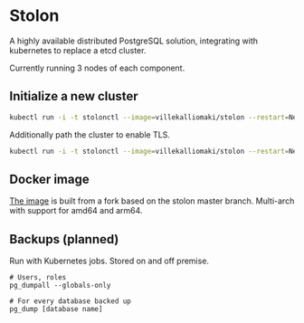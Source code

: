 # Stolon

A highly available distributed PostgreSQL solution, integrating with kubernetes to replace a etcd cluster.

Currently running 3 nodes of each component.

## Initialize a new cluster

```sh
kubectl run -i -t stolonctl --image=villekalliomaki/stolon --restart=Never --overrides='{ "spec": { "serviceAccount": "stolon" }  }' --rm -- /usr/local/bin/stolonctl --cluster-name=stolon-prod --store-backend=kubernetes --kube-resource-kind=configmap init
```

Additionally path the cluster to enable TLS.

```sh
kubectl run -i -t stolonctl --image=villekalliomaki/stolon --restart=Never --overrides='{ "spec": { "serviceAccount": "stolon" }  }' --rm -- /usr/local/bin/stolonctl --cluster-name=stolon-prod --store-backend=kubernetes --kube-resource-kind=configmap update --patch '{ "ssl": true, "ssl_cert_file": "/stolon-tls/tls.crt", "ssl_key_file": "/stolon-tls/tls.key" }'
```

## Docker image

[The image](https://hub.docker.com/r/villekalliomaki/stolon/) is built from a fork based on the stolon master branch. Multi-arch with support for amd64 and arm64.

## Backups (planned)

Run with Kubernetes jobs. Stored on and off premise.

```
# Users, roles
pg_dumpall --globals-only

# For every database backed up
pg_dump [database name]
```